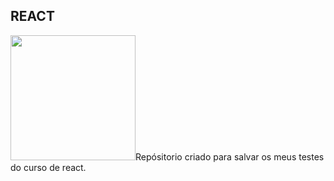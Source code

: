 ## REACT
<img width="200" heigth="200" alignt="center" src="https://upload.wikimedia.org/wikipedia/commons/thumb/a/a7/React-icon.svg/768px-React-icon.svg.png"/>Repósitorio criado para salvar os meus testes do curso de react.




